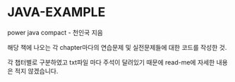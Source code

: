 # JAVA-EXAMPLE

power java compact - 천인국 지음

해당 책에 나오는 각 chapter마다의 연습문제 및 실전문제들에 대한 코드를 작성한 것.

각 챕터별로 구분하였고 txt파일 마다 주석이 달려있기 때문에 read-me에 자세한 내용은 적지 않겠습니다.
